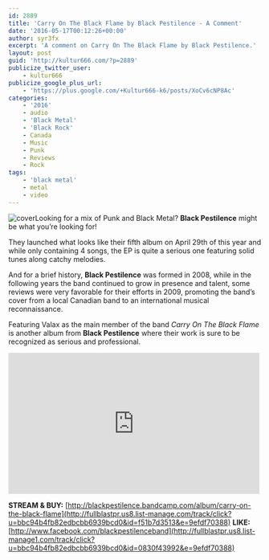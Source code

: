 ```yaml
---
id: 2889
title: 'Carry On The Black Flame by Black Pestilence - A Comment'
date: '2016-05-17T00:12:26+00:00'
author: syr3fx
excerpt: 'A comment on Carry On The Black Flame by Black Pestilence.'
layout: post
guid: 'http://kultur666.com/?p=2889'
publicize_twitter_user:
    - kultur666
publicize_google_plus_url:
    - 'https://plus.google.com/+Kultur666-k6/posts/XoCv6cNP8Ac'
categories:
    - '2016'
    - audio
    - 'Black Metal'
    - 'Black Rock'
    - Canada
    - Music
    - Punk
    - Reviews
    - Rock
tags:
    - 'black metal'
    - metal
    - video
---
```


![cover](http://localhost:8080/wp-content/uploads/2016/05/cover.jpg?w=680)Looking for a mix of Punk and Black Metal? **Black Pestilence** might be what you’re looking for!

They launched what looks like their fifth album on April 29th of this year and while only containing 4 songs, the EP is quite a serious one featuring solid tunes along catchy melodies.

And for a brief history, **Black Pestilence** was formed in 2008, while in the following years the band continued to grow in presence and talent, some reviews were very favorable for their efforts in 2009, promoting the band’s cover from a local Canadian band to an international musical reconnaissance.

Featuring Valax as the main member of the band *Carry On The Black Flame* is another album from **Black Pestilence** where their work is sure to be recognized as serious and professional.

<iframe allow="accelerometer; autoplay; clipboard-write; encrypted-media; gyroscope; picture-in-picture; web-share" allowfullscreen="" frameborder="0" height="281" loading="lazy" src="https://www.youtube.com/embed/yojB5qvTUEE?feature=oembed" title="Black Pestilence - Carry on the Black Flame (2016)" width="500"></iframe>

**STREAM &amp; BUY:** [http://blackpestilence.bandcamp.com/album/carry-on-the-black-flame](http://fullblastpr.us8.list-manage.com/track/click?u=bbc94b4fb82edbcbb6939bcd0&id=f51b7d3513&e=9efdf70388)
**LIKE:** [http://www.facebook.com/blackpestilenceband](http://fullblastpr.us8.list-manage1.com/track/click?u=bbc94b4fb82edbcbb6939bcd0&id=0830f43992&e=9efdf70388)